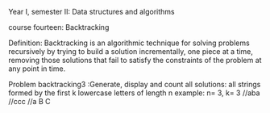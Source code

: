 Year I, semester II: Data structures and algorithms

course fourteen: Backtracking

Definition: Backtracking is an algorithmic technique for solving problems recursively by trying to build a solution incrementally, one piece at a time, removing those solutions that fail to satisfy the constraints of the problem at any point in time.

Problem backtracking3 :Generate, display and count all solutions: all strings formed by the first k lowercase letters of length n
  example: n= 3, k= 3
//aba
//ccc
//a B C
